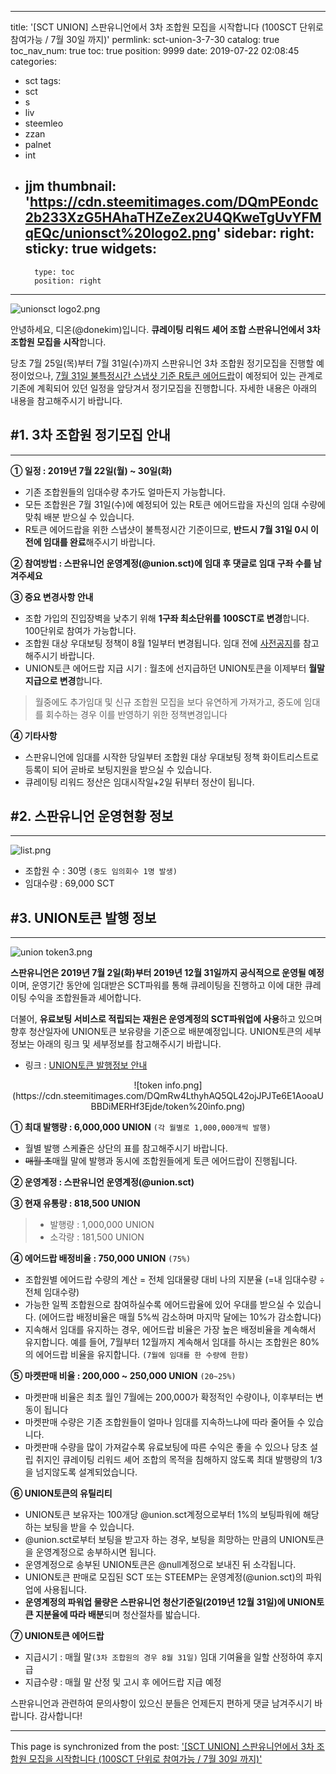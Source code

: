 
---
title: '[SCT UNION] 스판유니언에서 3차 조합원 모집을 시작합니다 (100SCT 단위로 참여가능 / 7월 30일 까지)'
permlink: sct-union-3-7-30
catalog: true
toc_nav_num: true
toc: true
position: 9999
date: 2019-07-22 02:08:45
categories:
- sct
tags:
- sct
- s
- liv
- steemleo
- zzan
- palnet
- int
- jjm
thumbnail: 'https://cdn.steemitimages.com/DQmPEondc2b233XzG5HAhaTHZeZex2U4QKweTgUvYFMqEQc/unionsct%20logo2.png'
sidebar:
    right:
        sticky: true
widgets:
    -
        type: toc
        position: right
---


![unionsct logo2.png](https://cdn.steemitimages.com/DQmPEondc2b233XzG5HAhaTHZeZex2U4QKweTgUvYFMqEQc/unionsct%20logo2.png)

안녕하세요, 디온(@donekim)입니다. **큐레이팅 리워드 셰어 조합 스판유니언에서 3차 조합원 모집을 시작**합니다. 

당초 7월 25일(목)부터 7월 31일(수)까지 스판유니언 3차 조합원 정기모집을 진행할 예정이었으나, [7월 31일 불특정시간 스냅샷 기준 R토큰 에어드랍](https://www.steemcoinpan.com/sct/@sct/7-31-r)이 예정되어 있는 관계로 기존에 계획되어 있던 일정을 앞당겨서 정기모집을 진행합니다. 자세한 내용은 아래의 내용을 참고해주시기 바랍니다.


## #1. 3차 조합원 정기모집 안내
---

**① 일정 : 2019년 7월 22일(월) ~ 30일(화)**

- 기존 조합원들의 임대수량 추가도 얼마든지 가능합니다.
- 모든 조합원은 7월 31일(수)에 예정되어 있는 R토큰 에어드랍을 자신의 임대 수량에 맞춰 배분 받으실 수 있습니다.
- R토큰 에어드랍을 위한 스냅샷이 불특정시간 기준이므로, **반드시 7월 31일 0시 이전에 임대를 완료**해주시기 바랍니다. 

**② 참여방법 : 스판유니언 운영계정(@union.sct)에 임대 후 댓글로 임대 구좌 수를 남겨주세요**

**③ 중요 변경사항 안내**
- 조합 가입의 진입장벽을 낮추기 위해 **1구좌 최소단위를 100SCT로 변경**합니다. 100단위로 참여가 가능합니다.
- 조합원 대상 우대보팅 정책이 8월 1일부터 변경됩니다. 임대 전에 [사전공지](https://www.steemcoinpan.com/sct/@union.sct/8-1)를 참고해주시기 바랍니다.
- UNION토큰 에어드랍 지급 시기 : 월초에 선지급하던 UNION토큰을 이제부터 **월말 지급으로 변경**합니다. 
> 월중에도 추가임대 및 신규 조합원 모집을 보다 유연하게 가져가고, 중도에 임대를 회수하는 경우 이를 반영하기 위한 정책변경입니다

**④ 기타사항**
- 스판유니언에 임대를 시작한 당일부터 조합원 대상 우대보팅 정책 화이트리스트로 등록이 되어 곧바로 보팅지원을 받으실 수 있습니다.
- 큐레이팅 리워드 정산은 임대시작일+2일 뒤부터 정산이 됩니다.


## #2. 스판유니언 운영현황 정보
---
![list.png](https://cdn.steemitimages.com/DQmTzXcbYVsZ4CFUkpbYDuHYcoBSYcTGbtgERTJa4DgWtHD/list.png)

- 조합원 수 : 30명 `(중도 임의회수 1명 발생)`
- 임대수량 : 69,000 SCT


## #3. UNION토큰 발행 정보
---
![union token3.png](https://cdn.steemitimages.com/DQmaoopmMm1XFEMU7k9dQ2dm1YUQnCNp4xSFMMAd66i2zbU/union%20token3.png)

**스판유니언은 2019년 7월 2일(화)부터 2019년 12월 31일까지 공식적으로 운영될 예정**이며, 운영기간 동안에 임대받은 SCT파워를 통해 큐레이팅을 진행하고 이에 대한 큐레이팅 수익을 조합원들과 셰어합니다. 

더불어, **유료보팅 서비스로 적립되는 재원은 운영계정의 SCT파워업에 사용**하고 있으며 향후 청산일자에 UNION토큰 보유량을 기준으로 배분예정입니다.   UNION토큰의 세부정보는 아래의 링크 및 세부정보를 참고해주시기 바랍니다.

- 링크 : [UNION토큰 발행정보 안내](https://www.steemcoinpan.com/sct/@donekim/sct-union-union)

<center>![token info.png](https://cdn.steemitimages.com/DQmRw4LthyhAQ5QL42ojJPJTe6E1AooaUBBDiMERHf3Ejde/token%20info.png)</center>

**① 최대 발행량 : 6,000,000 UNION** `(각 월별로 1,000,000개씩 발행)`

- 월별 발행 스케쥴은 상단의 표를 참고해주시기 바랍니다.
- ~~매월 초~~매월 말에 발행과 동시에 조합원들에게 토큰 에어드랍이 진행됩니다.

**② 운영계정 : 스판유니언 운영계정(@union.sct)**

**③ 현재 유통량 : 818,500 UNION**
> - 발행량 : 1,000,000 UNION
> - 소각량 : 181,500 UNION

**④ 에어드랍 배정비율 : 750,000 UNION** `(75%)`

- 조합원별 에어드랍 수량의 계산 = 전체 임대물량 대비 나의 지분율 (=내 임대수량 ÷ 전체 임대수량)
- 가능한 일찍 조합원으로 참여하실수록 에어드랍율에 있어 우대를 받으실 수 있습니다. (에어드랍 배정비율은 매월 5%씩 감소하며 마지막 달에는 10%가 감소합니다)
- 지속해서 임대를 유지하는 경우, 에어드랍 비율은 가장 높은 배정비율을 계속해서 유지합니다.
예를 들어, 7월부터 12월까지 계속해서 임대를 하시는 조합원은 80%의 에어드랍 비율을 유지합니다. `(7월에 임대를 한 수량에 한함)`

**⑤ 마켓판매 비율 : 200,000 ~ 250,000 UNION** `(20~25%)`

- 마켓판매 비율은 최초 월인 7월에는 200,000가 확정적인 수량이나, 이후부터는 변동이 됩니다
- 마켓판매 수량은 기존 조합원들이 얼마나 임대를 지속하느냐에 따라 줄어들 수 있습니다.
- 마켓판매 수량을 많이 가져갈수록 유료보팅에 따른 수익은 좋을 수 있으나 당초 설립 취지인 큐레이팅 리워드 셰어 조합의 목적을 침해하지 않도록 최대 발행량의 1/3을 넘지않도록 설계되었습니다.

**⑥ UNION토큰의 유틸리티**

- UNION토큰 보유자는 100개당 @union.sct계정으로부터 1%의 보팅파워에 해당하는 보팅을 받을 수 있습니다.
- @union.sct로부터 보팅을 받고자 하는 경우, 보팅을 희망하는 만큼의 UNION토큰을 운영계정으로 송부하시면 됩니다.
- 운영계정으로 송부된 UNION토큰은 @null계정으로 보내진 뒤 소각됩니다.
- UNION토큰 판매로 모집된 SCT 또는 STEEMP는 운영계정(@union.sct)의 파워업에 사용됩니다.
- **운영계정의 파워업 물량은 스판유니언 청산기준일(2019년 12월 31일)에 UNION토큰 지분율에 따라 배분**되며 청산절차를 밟습니다.

**⑦ UNION토큰 에어드랍**

- 지급시기 : 매월 말`(3차 조합원의 경우 8월 31일)` 임대 기여율을 일할 산정하여 후지급
- 지급수량 : 매월 말 산정 및 고시 후 에어드랍 지급 예정


스판유니언과 관련하여 문의사항이 있으신 분들은 언제든지 편하게 댓글 남겨주시기 바랍니다.
감사합니다!

- - -

This page is synchronized from the post: ['[SCT UNION] 스판유니언에서 3차 조합원 모집을 시작합니다 (100SCT 단위로 참여가능 / 7월 30일 까지)'](https://steemit.com/@donekim/sct-union-3-7-30)
